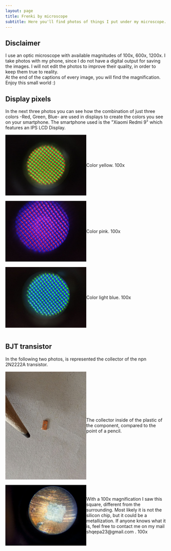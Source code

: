 ```yaml
---
layout: page
title: Frenki by microscope
subtitle: Here you'll find photos of things I put under my microscope. 
---
```


## Disclaimer  
I use an optic microscope with available magnitudes of 100x, 600x, 1200x. I take photos with my phone, since I do not have a digital output for saving the images. I will not edit the photos to improve their quality, in order to keep them true to reality.<br>
At the end of the captions of every image, you will find the magnification. Enjoy this small world :)

## Display pixels
In the next three photos you can see how the combination of just three colors -Red, Green, Blue- are used in displays to create the colors you see on your smartphone. The smartphone used is the "Xiaomi Redmi 9" which features an IPS LCD Display.
<div style="display: flex; justify-content: flex-start; align-items: center;">
  <img width="50%" src="MicroscopeGallery/yellow.jpeg" alt="">
  <p style="margin: 0;"> Color yellow. 100x</p>
</div>

<br>

<div style="display: flex; justify-content: flex-start; align-items: center;">
  <img width="50%" src="MicroscopeGallery/purple.jpeg" alt="">
  <p style="margin: 0;"> Color pink. 100x</p>
</div>

<br>

<div style="display: flex; justify-content: flex-start; align-items: center;">
  <img width="50%" src="MicroscopeGallery/blu.jpeg" alt="">
  <p style="margin: 0;">  Color light blue. 100x</p>
</div>

<br>

## BJT transistor 
In the following two photos, is represented the collector of the npn 2N2222A transistor. 
<div style="display: flex; justify-content: flex-start; align-items: center;">
  <img width="50%" src="MicroscopeGallery/PointBJT.jpeg" alt="">
  <p style="margin: 0;"> The collector inside of the plastic of the component, compared to the point of a pencil. </p>
</div>

<br>

<div style="display: flex; justify-content: flex-start; align-items: center;">
  <img width="50%" src="MicroscopeGallery/BigBJT.jpeg" alt="">
  <p style="margin: 0;"> With a 100x magnification I saw this square, different from the surrounding. Most likely it is not the silicon chip, but it could be a metallization. If anyone knows what it is, feel free to contact me on my mail shqepa23@gmail.com . 100x</p>
</div>

<br>
